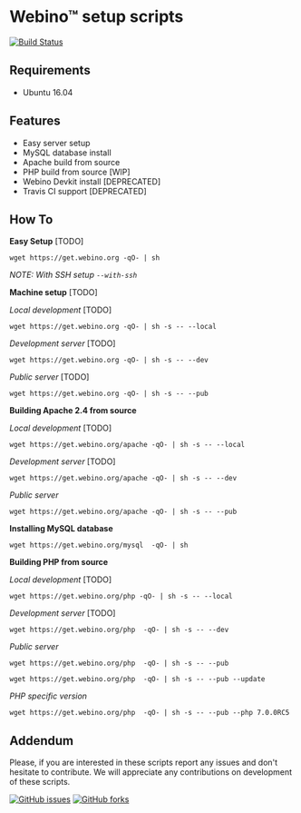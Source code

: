 # Webino™ setup scripts

[![Build Status](https://img.shields.io/travis/webino/get.webino.org/develop.svg?style=for-the-badge)](http://travis-ci.org/webino/get.webino.org "Develop Build Status")


## Requirements

- Ubuntu 
  16.04


## Features

- Easy server setup
- MySQL database install
- Apache build from source
- PHP build from source [WIP]
- Webino Devkit install [DEPRECATED]
- Travis CI support [DEPRECATED]


## How To

**Easy Setup** [TODO]

`wget https://get.webino.org -qO- | sh`

*NOTE: With SSH setup `--with-ssh`*

**Machine setup** [TODO]

*Local development* [TODO]

`wget https://get.webino.org -qO- | sh -s -- --local`

*Development server* [TODO]

`wget https://get.webino.org -qO- | sh -s -- --dev`

*Public server* [TODO]

`wget https://get.webino.org -qO- | sh -s -- --pub`


**Building Apache 2.4 from source**

*Local development* [TODO]

`wget https://get.webino.org/apache -qO- | sh -s -- --local`

*Development server* [TODO]

`wget https://get.webino.org/apache -qO- | sh -s -- --dev`

*Public server*

`wget https://get.webino.org/apache -qO- | sh -s -- --pub`


**Installing MySQL database**

`wget https://get.webino.org/mysql  -qO- | sh`


**Building PHP from source**

*Local development* [TODO]

`wget https://get.webino.org/php -qO- | sh -s -- --local`

*Development server* [TODO]

`wget https://get.webino.org/php  -qO- | sh -s -- --dev`

*Public server*

`wget https://get.webino.org/php  -qO- | sh -s -- --pub`

`wget https://get.webino.org/php  -qO- | sh -s -- --pub --update`

*PHP specific version*

`wget https://get.webino.org/php  -qO- | sh -s -- --pub --php 7.0.0RC5`


## Addendum

Please, if you are interested in these scripts report any issues and don't hesitate to contribute.
We will appreciate any contributions on development of these scripts.

[![GitHub issues](https://img.shields.io/github/issues/webino/get.webino.org.svg?style=for-the-badge)](https://github.com/webino/request/get.webino.org)
[![GitHub forks](https://img.shields.io/github/forks/webino/get.webino.org.svg?label=Fork&style=for-the-badge)](https://github.com/webino/get.webino.org)
